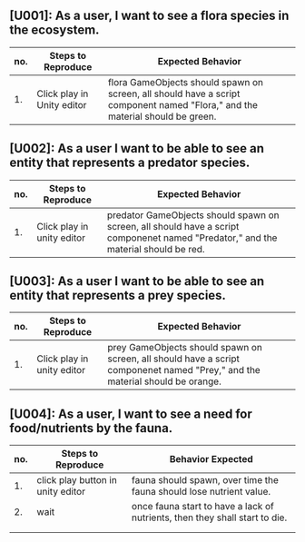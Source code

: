 ## [U001]: As a user, I want to see a flora species in the ecosystem.
|no.   |Steps to Reproduce   |Expected Behavior   |
|---|---|---|
| 1.  | Click play in Unity editor  | flora GameObjects should spawn on screen, all should have a script component named "Flora," and the material should be green.  |



## [U002]: As a user I want to be able to see an entity that represents a predator species.
|no.  |Steps to Reproduce   |Expected Behavior   |
|---|---|---|
| 1.  |  Click play in unity editor  | predator GameObjects should spawn on screen, all should have a script componenet named "Predator," and the material should be red.  |


## [U003]: As a user I want to be able to see an entity that represents a prey species. 
|no.  |Steps to Reproduce   |Expected Behavior   |
|---|---|---|
| 1.  |  Click play in unity editor  | prey GameObjects should spawn on screen, all should have a script componenet named "Prey," and the material should be orange.  |


## [U004]: As a user, I want to see a need for food/nutrients by the fauna. 
| no.  | Steps to Reproduce  | Behavior Expected  |
|---|---|---|
| 1.  | click play button in unity editor  | fauna should spawn, over time the fauna should lose nutrient value.  |
| 2. | wait  | once fauna start to have a lack of nutrients, then they shall start to die.  |
|   |   |   |
|   |   |   |



